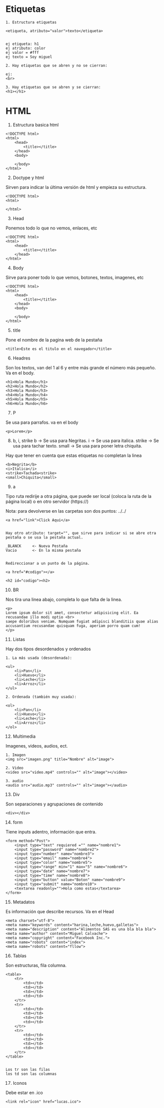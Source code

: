 # Etiquetas

```
1. Estructura etiquetas

<etiqueta, atributo="valor">texto</etiqueta>


ej etiqueta: h1
ej atributo: color
ej valor = #fff
ej texto = Soy miguel

2. Hay etiquetas que se abren y no se cierran:

ej:
<br>

3. Hay etiquetas que se abren y se cierran:
<h1></h1>
```

# HTML

1. Estructura basica html

```
<!DOCTYPE html>
<html>
    <head>
        <title></title>
    </head>    
    <body>
        
    </body>
</html>
```

2. Doctype y html

Sirven para indicar la última versión de html y empieza su estructura.

```
<!DOCTYPE html>
<html>
    
</html>
```

3. Head

Ponemos todo lo que no vemos, enlaces, etc

```
<!DOCTYPE html>
<html>
    <head>
        <title></title>
    </head>    
</html>
```

4. Body

Sirve para poner todo lo que vemos, botones, textos, imagenes, etc

```
<!DOCTYPE html>
<html>
    <head>
        <title></title>
    </head>    
    <body>
        
    </body>
</html>
```

5. title

Pone el nombre de la pagina web de la pestaña

```
<title>Este es el titulo en el navegador</title>
```

6. Headres

Son los textos, van del 1 al 6 y entre más grande el número más pequeño. Va en el body.

```
<h1>Hola Mundo</h1>
<h2>Hola Mundo</h2>
<h3>Hola Mundo</h3>
<h4>Hola Mundo</h4>
<h5>Hola Mundo</h5>
<h6>Hola Mundo</h6>
```

7. P

Se usa para parrafos. va en el body

```
<p>Lorem</p>
```

8. b, i, strike
b -> Se usa para Negritas.
i -> Se usa para italica.
strike -> Se usa para tachar texto.
small -> Se usa para poner letra chiquita.

Hay que tener en cuenta que estas etiquetas no completan la linea

```
<b>Negrita</b>
<i>Italica</i>
<strike>Tachada<strike>
<small>Chiquita</small>
```

9. a

Tipo ruta redirije a otra página, que puede ser local (coloca la ruta de la página local) o en otro servidor (https://)

Nota: para devolverse en las carpetas son dos puntos: ../../
```
<a href="link">Click Aqui</a>


Hay otro atributo: target="", que sirve para indicar si se abre otra pestaña o se usa la pestaña actual.

_BLANCK     <- Nueva Pestaña
Vacio       <- En la misma pestaña


Redireccionar a un punto de la página.

<a href="#codigo"></a>

<h2 id="codigo"><h2>
```

10. BR

Nos tira una linea abajo, completa lo que falta de la linea.

```
<p>
Lorem ipsum dolor sit amet, consectetur adipisicing elit. Ea recusandae illo modi optio <br>
saepe doloribus veniam. Numquam fugiat adipisci blanditiis quae alias accusantium recusandae quisquam fuga, aperiam porro quam cum!
</p>
```

11. Listas

Hay dos tipos desordenados y ordenados

```
1. La más usada (desordenada):

<ul>
    <li>Pan</li>
    <li>Huevo</li>
    <li>Leche</li>
    <li>Arroz</li>
</ul>

2. Ordenada (también muy usada):

<ol>
    <li>Pan</li>
    <li>Huevo</li>
    <li>Leche</li>
    <li>Arroz</li>
</ol>
```

12. Multimedia

Imagenes, videos, audios, ect.

```
1. Imagen
<img src="imagen.png" title="Nombre" alt="image">

2. Video
<video src="video.mp4" controls="" alt="image"></video>

3. audio
<audio src="audio.mp3" controls="" alt="image"></audio>
```

13. Div

Son separaciones y agrupaciones de contenido

```
<div></div>
```

14. form

Tiene inputs adentro, información que entra.

```
<form method="Post">
    <input type="text" requiered ="" name="nombre1">   
    <input type="password" name="nombre2">   
    <input type="number" name="nombre3">   
    <input type="email" name="nombre4">   
    <input type="color" name="nombre5">
    <input type="range" min="1" max="5" name="nombre6">
    <input type="date" name="nombre7">
    <input type="time" name="nombre8">
    <input type="button" value="Boton" name="nombre9">
    <input type="submit" name="nombre10">
    <textarea readonly="">Hola como estas</textarea>
</form>
```

15. Metadatos 

Es información que describe recursos. Va en el Head

```
<meta charset="utf-8">
<meta name="keywords" content="harina,leche,huevo,galletas">
<meta name="description" content="Alimentos SAS es una bla bla bla">
<meta name="author" content="Miguel Calvache">
<meta name="copyright" content="Facebook Inc.">
<meta name="robots" content="index">
<meta name="robots" content="fllow">
```

16. Tablas

Son estructuras, fila columna.

```
<table>
    <tr>
        <td></td>
        <td></td>
        <td></td>
        <td></td>
    </tr>
    <tr>
        <td></td>
        <td></td>
        <td></td>
        <td></td>
    </tr>
    <tr>
        <td></td>
        <td></td>
        <td></td>
        <td></td>
    </tr>
</table>


Los tr son las filas
los td son las columnas
```

17. Iconos

Debe estar en .ico

```
<link rel="icon" href="lucas.ico">
```